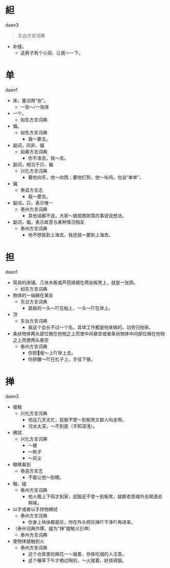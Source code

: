 









# 䋎
daen3
> 东台方言词典
- 补缝。
  - 这裤子有个小洞，让我～一下。





















# 单
daen1
+ 床，量词用“张”。
    - 一张～/一张床
+ 一个。
  * 如东方言词典
+ 偏。
  * 如东方言词典
    - 我～要去。
+ 副词，同非、偏
  * 如皋方言词典
    - 你不准去，我～去。
+ 副词，相当于只、偏
  * 兴化方言词典
    - 要他向东，他～向西；要他打狗，他～吆鸡。也说“单单”。
+ 偏
  * 泰县方言志
    - 我～要去。
+ 副词，只，表示唯一
  * 泰州方言词典
    - 其他话都不说，大家～就招商政策的事说说想法。
+ 副词，偏，表示故意与某种情况相反
  * 泰州方言词典
    - 他不想我到上海去，我还就～要到上海去。

# 担
daen1
+ 简易的床铺。几块木板或芦芭嶂搁在两张板凳上，就是一张担。
  * 如东方言词典
+ 物体的一端搁在某处
  * 东台方言词典
    - 跳板的一头～吖在船上，一头～吖在岸上。
+ 顶
  * 东台方言词典
    - 我这个会长不过～个名，具体工作都是他俫做的，功劳归他俫。
+ 条状物体两头部位搁在他物之上而使中间悬空或者条状物体中间部位搁在他物之上而使两头悬空
  * 泰州方言词典
    - 你把𤕷板～上吖岸上去。
    - 你把腰～吖在杠子上，手往下够。

# 掸
daen3
+ 接触
  * 兴化方言词典
    - 他这几天太忙，屁股不曾～到板凳又捱人叫走啊。
    - 河水太深，～不到底（不知深浅）。
+ 拂拭
  * 兴化方言词典
    - ～被
    - ～帐子
    - ～灰尘
+ 眼睛看到
  * 泰县方言志
    - 不能让他～到眼。
+ 触、碰
  * 泰州方言词典
    - 他人晚上下班才到家，屁股还不曾～到板凳，就捱老周喊外去喝酒去啊唻。
+ 以手或者以手持物拂拭
  * 泰州方言词典
    - 你身上块块都是灰，你在外头把灰掸吖干净吖再进来。
+ （泰州词典作燂，疑为“掸”接触义引申）
  * 泰州方言词典
+ 使物体接触到火
  * 泰州方言词典
    - 这个仓库里的棉花一～就着，你俫吃烟的人注意。
    - 这个穰草下午才晒过啊的，～火就着，好烧得狠。
